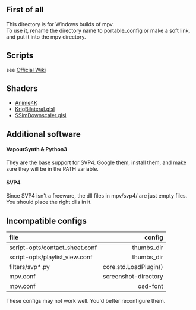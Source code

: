 ## First of all
This directory is for Windows builds of mpv.  
To use it, rename the directory name to portable_config or make a soft link, and put it into the mpv directory.

## Scripts
see [Official Wiki](https://github.com/mpv-player/mpv/wiki/User-Scripts)

## Shaders
- [Anime4K](https://github.com/bloc97/Anime4K)
- [KrigBilateral.glsl](https://gist.github.com/igv/a015fc885d5c22e6891820ad89555637)
- [SSimDownscaler.glsl](https://gist.github.com/igv/36508af3ffc84410fe39761d6969be10)

## Additional software

#### VapourSynth & Python3
They are the base support for SVP4. Google them, install them, and make sure they will be in the PATH variable.

#### SVP4
Since SVP4 isn't a freeware, the dll files in mpv/svp4/ are just empty files. You should place the right dlls in it.

## Incompatible configs
|file|config|
|:-|-:|
|script-opts/contact\_sheet.conf|thumbs\_dir|
|script-opts/playlist\_view.conf|thumbs\_dir|
|filters/svp\*.py|core.std.LoadPlugin()|
|mpv.conf|screenshot-directory|
|mpv.conf|osd-font|

These configs may not work well. You'd better reconfigure them.
